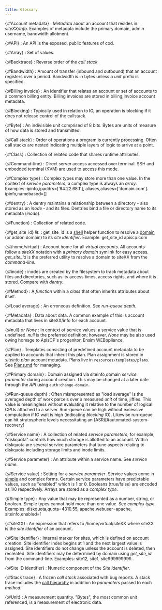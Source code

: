 ```yaml
---
title: Glossary
---
```


{:#Account metadata}
: *Metadata* about an account that resides in *siteXX/info*. Examples of metadata include the primary domain, admin username, bandwidth allotment.

{:#API}
: An API is the exposed, public features of cod.

{:#Array}
: Set of values.

{:#Backtrace}
: Reverse order of the *call stack*

{:#Bandwidth}
: Amount of transfer (inbound and outbound) that an account registers over a period. Bandwidth is in bytes unless a *unit* prefix is specified.

{:#Billing invoice}
: An identifier that relates an account or set of accounts to a common billing entity. Billing invoices are stored in billing,invoice account metadata.

{:#Blocking}
: Typically used in relation to IO, an operation is blocking if it does not release control of the callstack.

{:#Byte}
: An indivisible unit comprised of 8 bits. Bytes are units of measure of how data is stored and transmitted.

{:#Call stack}
: Order of operations a program is currently processing. Often call stacks are nested indicating multiple layers of logic to arrive at a point.

{:#Class}
: Collection of related code that shares runtime attributes.

{:#Command-line}
: Direct server access accessed over terminal. SSH and embedded terminal (KVM) are used to access this mode.

{:#Complex type}
: Complex types may store more than one value. In the context of *service parameters*, a complex type is always an *array*. 
Examples: ipinfo,ipaddrs=['64.22.68.1'], aliases,aliases=['domain.com']. ipinfo,namebased=[]

{:#dentry}
: A dentry maintains a relationship between a directory - also stored as an *inode* - and its files. Dentries bind a file or directory name to its metadata (*inode*).

{:#Function}
: Collection of related code.

{:#get_site_id} *lit.*
: get_site_id is a [shell](#command-line) helper function to resolve a [domain](#primary-domain) (or addon domain) to its *site identifier*.
Example: get_site_id apiscp.com

{:#/home/virtual}
: Account home for all *virtual accounts*. All accounts follow a *siteXX* notation with a *primary domain* symlink for easy access. *get_site_id* is the preferred utility to resolve a domain to siteXX from the *command-line*.

{:#inode}
: inodes are created by the filesystem to track metadata about files and directories, such as its access times, access rights, and where it is stored. Compare with *dentry*.

{:#Method}
: A *function* within a *class* that often inherits attributes about itself.

{:#Load average}
: An erroneous definition. See *run-queue depth*.

{:#Metadata}
: Data about data. A common example of this is account metadata that lives in siteXX/info for each account.

{:#null} *or None*
: In context of service values: a service value that is undefined. *null* is the preferred definition; however, *None* may be also used owing homage to ApisCP's progenitor, Ensim WEBppliance. 

{:#Plan}
: Templates consisting of predefined account metadata to be applied to accounts that inherit this plan. Plan assignment is stored in *siteinfo,plan* account metadata. Plans live in `resources/templates/plans`. See [Plans.md](admin/Plans.md) for managing.

{:#Primary domain}
: Domain assigned via siteinfo,domain *service parameter* during account creation. This may be changed at a later date through the *API* using `auth:change-domain`.

{:#Run-queue depth}
: Often misrepresented as "load average" is the averaged depth of work parcels over a measured *unit* of time, jiffies. This value is meaningless without evaluating it relative to the number of logical CPUs attached to a server. Run-queue can be high without excessive computation if IO wait is high (indicating *blocking* IO). Likewise run-queue can hit stratospheric levels necessitating an (ASR)[#automated-system-recovery] 

{:#Service name}
: A collection of related *service parameters*; for example, "diskquota" controls how much storage is allotted to an account. Within diskquota are several service parameters that tune aspects relating to diskquota including storage limits and inode limits.

{:#Service parameter}
: An attribute within a service name. See *service name*. 

{:#Service value}
: Setting for a *service parameter*. Service values come in [simple](#simple-type) and complex forms. Certain service parameters have predictable values, such as "enabled" which is 1 or 0. Booleans (true/false) are encoded as 1/0 respectively. Arrays are stored as a *complex type*.

{#Simple type}
: Any value that may be represented as a number, string, or boolean. Simple types cannot hold more than one value. See *complex type*. 
Examples: diskquota,quota=4310.55, apache,webuser=apache, siteinfo,enabled=1

{:#siteXX}
: An expression that refers to /home/virtual/siteXX where siteXX is the *site identifier* of an account.

{:#Site identifier}
: Internal marker for sites, which is defined on account creation. Site identifier index begins at 1 and the next largest value is assigned. Site identifiers do not change unless the account is deleted, then recreated. Site identifiers may be determined by domain using *get_site_id* from the command-line.
Examples: site12, site1, site999999999..

{:#Site ID identifier}
: Numeric component of the *Site identifier*.

{:#Stack trace}
: A frozen *call stack* associated with bug reports. A stack trace includes the [call hierarchy](#call-stack) in addition to *parameters* passed to each *method*.

{:#Unit}
: A measurement quantity. "Bytes", the most common unit referenced, is a measurement of electronic data. 
